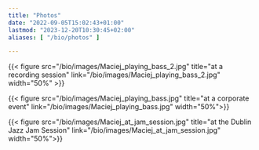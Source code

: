 ```yaml
---
title: "Photos"
date: "2022-09-05T15:02:43+01:00"
lastmod: "2023-12-20T10:30:45+02:00"
aliases: [ "/bio/photos" ]

---
```


{{< figure src="/bio/images/Maciej_playing_bass_2.jpg" title="at a recording session" link="/bio/images/Maciej_playing_bass_2.jpg" width="50%" >}}

{{< figure src="/bio/images/Maciej_playing_bass.jpg" title="at a corporate event" link="/bio/images/Maciej_playing_bass.jpg" width="50%">}}

{{< figure src="/bio/images/Maciej_at_jam_session.jpg" title="at the Dublin Jazz Jam Session" link="/bio/images/Maciej_at_jam_session.jpg" width="50%">}}
